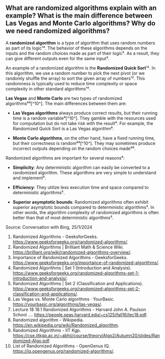## What are randomized algorithms explain with an example? What is the main difference between Las Vegas and Monte Carlo algorithms? Why do we need randomized algorithms?

A **randomized algorithm** is a type of algorithm that uses random numbers as part of its logic¹⁴. The behavior of these algorithms depends on the inputs and the random choices made as part of their logic⁵. As a result, they can give different outputs even for the same input⁵.

An example of a randomized algorithm is the **Randomized Quick Sort**¹². In this algorithm, we use a random number to pick the next pivot (or we randomly shuffle the array) to sort the given array of numbers¹². This randomness is typically used to reduce time complexity or space complexity in other standard algorithms¹⁴.

**Las Vegas** and **Monte Carlo** are two types of randomized algorithms⁸⁹[^10^]. The main differences between them are:

- **Las Vegas algorithms** always produce correct results, but their running time is a random variable⁸[^10^]. They gamble with the resources used for computation but do not take risk with the result⁸. For example, the Randomized Quick Sort is a Las Vegas algorithm⁸.

- **Monte Carlo algorithms**, on the other hand, have a fixed running time, but their correctness is random⁸⁹[^10^]. They may sometimes produce incorrect outputs depending on the random choices made⁸⁹.

Randomized algorithms are important for several reasons⁵:

- **Simplicity**: Any deterministic algorithm can easily be converted to a randomized algorithm. These algorithms are very simple to understand and implement⁵.

- **Efficiency**: They utilize less execution time and space compared to deterministic algorithms⁵.

- **Superior asymptotic bounds**: Randomized algorithms often exhibit superior asymptotic bounds compared to deterministic algorithms⁵. In other words, the algorithm complexity of randomized algorithms is often better than that of most deterministic algorithms⁵.

Source: Conversation with Bing, 25/1/2024
1. Randomized Algorithms - GeeksforGeeks. https://www.geeksforgeeks.org/randomized-algorithms/.
2. Randomized Algorithms | Brilliant Math & Science Wiki. https://brilliant.org/wiki/randomized-algorithms-overview/.
3. Importance of Randomized Algorithms - GeeksforGeeks. https://www.geeksforgeeks.org/importance-of-randomized-algorithms/.
4. Randomized Algorithms | Set 1 (Introduction and Analysis). https://www.geeksforgeeks.org/randomized-algorithms-set-1-introduction-and-analysis/.
5. Randomized Algorithms | Set 2 (Classification and Applications). https://www.geeksforgeeks.org/randomized-algorithms-set-2-classification-and-applications/.
6. Las Vegas vs. Monte Carlo algorithms · YourBasic. https://yourbasic.org/algorithms/las-vegas/.
7. Lecture 18 18.1 Randomized Algorithms - Harvard John A. Paulson School .... https://people.seas.harvard.edu/~cs125/fall16/lec18.pdf.
8. Randomized algorithm - Wikipedia. https://en.wikipedia.org/wiki/Randomized_algorithm.
9. Randomized Algorithms - IIT Kgp. https://cse.iitkgp.ac.in/~abhij/course/theory/Algo2/Autumn20/slides/Randomized-Algo.pdf.
10. List of Randomized Algorithms - OpenGenus IQ. https://iq.opengenus.org/randomized-algorithms/.
